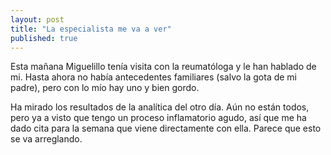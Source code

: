 ```yaml
---
layout: post
title: "La especialista me va a ver"
published: true
---
```


Esta mañana Miguelillo tenía visita con la reumatóloga y le han hablado de mi. Hasta ahora no había antecedentes familiares (salvo la gota de mi padre), pero con lo mío hay uno y bien gordo.

Ha mirado los resultados de la analítica del otro día. Aún no están todos, pero ya a visto que tengo un proceso inflamatorio agudo, así que me ha dado cita para la semana que viene directamente con ella. Parece que esto se va arreglando.
